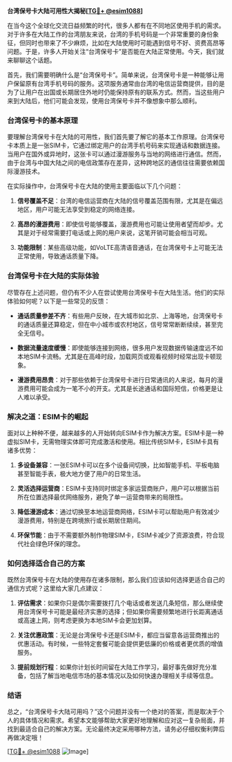 **台湾保号卡大陆可用性大揭秘[[TG💪+ @esim1088](https://t.me/s/esim1088)]**

在当今这个全球化交流日益频繁的时代，很多人都有在不同地区使用手机的需求。对于许多在大陆工作的台湾朋友来说，台湾的手机号码是一个非常重要的身份象征，但同时也带来了不少麻烦，比如在大陆使用时可能遇到信号不好、资费高昂等问题。于是，许多人开始关注“台湾保号卡”是否能在大陆正常使用。今天，我们就来聊聊这个话题。

首先，我们需要明确什么是“台湾保号卡”。简单来说，台湾保号卡是一种能够让用户保留原有台湾手机号码的服务。这项服务通常由台湾的电信运营商提供，目的是为了让用户在出国或长期居住外地时仍能保持原有的联系方式。然而，当这些用户来到大陆后，他们可能会发现，使用台湾保号卡并不像想象中那么顺利。

### **台湾保号卡的基本原理**

要理解台湾保号卡在大陆的可用性，我们首先要了解它的基本工作原理。台湾保号卡本质上是一张SIM卡，它通过绑定用户的台湾手机号码来实现通话和数据连接。当用户在国外或异地时，这张卡可以通过漫游服务与当地的网络进行通信。然而，由于台湾与中国大陆之间的电信政策存在差异，这种跨地区的通信往往需要依赖国际漫游技术。

在实际操作中，台湾保号卡在大陆的使用主要面临以下几个问题：

1. **信号覆盖不足**：台湾的电信运营商在大陆的信号覆盖范围有限，尤其是在偏远地区，用户可能无法享受到稳定的网络连接。
   
2. **高昂的漫游费用**：即使信号能够覆盖，漫游费用也可能让使用者望而却步。尤其是对于经常需要打电话或上网的用户来说，这笔开销可能会相当可观。

3. **功能限制**：某些高级功能，如VoLTE高清语音通话，在台湾保号卡上可能无法正常使用，导致通话质量下降。

### **台湾保号卡在大陆的实际体验**

尽管存在上述问题，但仍有不少人在尝试使用台湾保号卡在大陆生活。他们的实际体验如何呢？以下是一些常见的反馈：

- **通话质量参差不齐**：有些用户反映，在大城市如北京、上海等地，台湾保号卡的通话质量还算稳定，但在中小城市或农村地区，信号常常断断续续，甚至完全无信号。

- **数据流量速度缓慢**：即使能够连接到网络，很多用户发现数据传输速度远不如本地SIM卡流畅。尤其是在高峰时段，加载网页或观看视频时经常出现卡顿现象。

- **漫游费用昂贵**：对于那些依赖于台湾保号卡进行日常通讯的人来说，每月的漫游费用可能会成为一笔不小的开支。尤其是长途通话和国际短信，价格更是让人难以承受。

### **解决之道：ESIM卡的崛起**

面对以上种种不便，越来越多的人开始转向ESIM卡作为解决方案。ESIM卡是一种虚拟SIM卡，无需物理实体即可完成激活和使用。相比传统SIM卡，ESIM卡具有诸多优势：

1. **多设备兼容**：一张ESIM卡可以在多个设备间切换，比如智能手机、平板电脑甚至智能手表，极大地方便了用户的日常生活。

2. **灵活选择运营商**：ESIM卡支持同时绑定多家运营商账户，用户可以根据当前所在位置选择最优网络服务，避免了单一运营商带来的局限性。

3. **降低漫游成本**：通过切换至本地运营商网络，ESIM卡可以帮助用户有效减少漫游费用，特别是在跨境旅行或长期居住期间。

4. **环保节能**：由于不需要额外制作物理SIM卡，ESIM卡减少了资源浪费，符合现代社会绿色环保的理念。

### **如何选择适合自己的方案**

既然台湾保号卡在大陆的使用存在诸多限制，那么我们应该如何选择更适合自己的通信方式呢？这里给大家几点建议：

1. **评估需求**：如果你只是偶尔需要拨打几个电话或者发送几条短信，那么继续使用台湾保号卡可能是最经济实惠的选择；但如果你需要频繁地进行长距离通话或高速上网，则考虑更换为本地SIM卡会更加划算。

2. **关注优惠政策**：无论是台湾保号卡还是ESIM卡，都应当留意各运营商推出的优惠活动。有时候，一些特定套餐可能会提供更低廉的价格或者更优质的增值服务。

3. **提前规划行程**：如果你计划长时间留在大陆工作学习，最好事先做好充分准备，包括了解当地电信市场的基本情况以及如何快速办理相关手续等信息。

### **结语**

总之，“台湾保号卡大陆可用吗？”这个问题并没有一个绝对的答案，而是取决于个人的具体情况和需求。希望本文能够帮助大家更好地理解和应对这一复杂局面，并找到最适合自己的解决方案。无论最终决定采用哪种方法，请务必仔细权衡利弊后再做决定哦！

[[TG💪+ @esim1088](https://t.me/s/esim1088) ![Image](https://i.postimg.cc/4NQfJmqS/Snipaste-2025-05-13-00-14-12.png)]